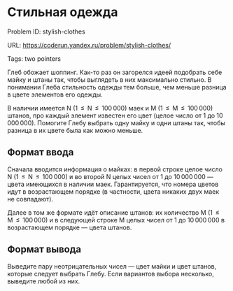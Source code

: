 # Стильная одежда

Problem ID: stylish-clothes

URL: https://coderun.yandex.ru/problem/stylish-clothes/

Tags: two pointers

Глеб обожает шоппинг. Как-то раз он загорелся идеей подобрать себе майку и штаны так, чтобы выглядеть в них максимально стильно. В понимании Глеба стильность одежды тем больше, чем меньше разница в цвете элементов его одежды.

В наличии имеется N (1  $\le$  N  $\le$  100 000) маек и M (1  $\le$  M  $\le$   100 000) штанов, про каждый элемент известен его цвет (целое число от 1 до 10 000 000). Помогите Глебу выбрать одну майку и одни штаны так, чтобы разница в их цвете была как можно меньше.


## Формат ввода

Сначала вводится информация о майках: в первой строке целое число N (1  $\le$  N  $\le$  100 000) и во второй N целых чисел от 1 до 10 000 000 — цвета имеющихся в наличии маек. Гарантируется, что номера цветов идут в возрастающем порядке (в частности, цвета никаких двух маек не совпадают).

Далее в том же формате идёт описание штанов: их количество M (1  $\le$  M  $\le$  100 000) и в следующей строке M целых чисел от 1 до 10 000 000 в возрастающем порядке — цвета штанов.


## Формат вывода

Выведите пару неотрицательных чисел — цвет майки и цвет штанов, которые следует выбрать Глебу. Если вариантов выбора несколько, выведите любой из них.

